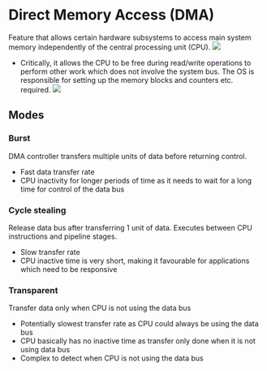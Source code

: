 # Direct Memory Access (DMA)
Feature that allows certain hardware subsystems to access main system memory independently of the central processing unit (CPU).
![](https://i.imgur.com/v3djnZ9.png)
- Critically, it allows the CPU to be free during read/write operations to perform other work which does not involve the system bus.
The OS is responsible for setting up the memory blocks and counters etc. required.
![](https://i.imgur.com/6BCponw.png)
## Modes
### Burst
DMA controller transfers multiple units of data before returning control.
- Fast data transfer rate
- CPU inactivity for longer periods of time as it needs to wait for a long time for control of the data bus
### Cycle stealing
Release data bus after transferring 1 unit of data. Executes between CPU instructions and pipeline stages.
- Slow transfer rate
- CPU inactive time is very short, making it favourable for applications which need to be responsive
### Transparent
Transfer data only when CPU is not using the data bus
- Potentially slowest transfer rate as CPU could always be using the data bus
- CPU basically has no inactive time as transfer only done when it is not using data bus
- Complex to detect when CPU is not using the data bus
